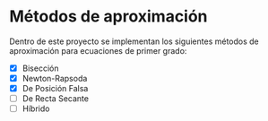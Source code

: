 # Métodos de aproximación

Dentro de este proyecto se implementan los siguientes métodos de aproximación para ecuaciones de primer grado:

- [x] Bisección
- [x] Newton-Rapsoda
- [x] De Posición Falsa
- [ ] De Recta Secante
- [ ] Híbrido

